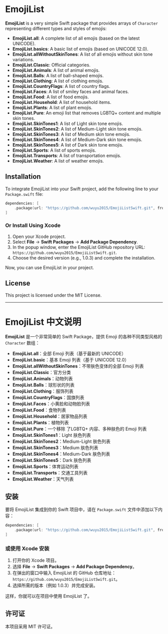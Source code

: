 # EmojiList

**EmojiList** is a very simple Swift package that provides arrays of `Character` representing different types and styles of emojis:

- **EmojiList.all**: A complete list of all emojis (based on the latest UNICODE).
- **EmojiList.basics**: A basic list of emojis (based on UNICODE 12.0).
- **EmojiList.allWithoutSkinTones**: A list of all emojis without skin tone variations.
- **EmojiList.Classic**: Official categories.
- **EmojiList.Animals**: A list of animal emojis.
- **EmojiList.Balls**: A list of ball-shaped emojis.
- **EmojiList.Clothing**: A list of clothing emojis.
- **EmojiList.CountryFlags**: A list of country flags.
- **EmojiList.Faces**: A list of smiley faces and animal faces.
- **EmojiList.Food**: A list of food emojis.
- **EmojiList.Household**: A list of household items.
- **EmojiList.Plants**: A list of plant emojis.
- **EmojiList.Pure**: An emoji list that removes LGBTQ+ content and multiple skin tones.
- **EmojiList.SkinTones1**: A list of Light skin tone emojis.
- **EmojiList.SkinTones2**: A list of Medium-Light skin tone emojis.
- **EmojiList.SkinTones3**: A list of Medium skin tone emojis.
- **EmojiList.SkinTones4**: A list of Medium-Dark skin tone emojis.
- **EmojiList.SkinTones5**: A list of Dark skin tone emojis.
- **EmojiList.Sports**: A list of sports emojis.
- **EmojiList.Transports**: A list of transportation emojis.
- **EmojiList.Weather**: A list of weather emojis.

## Installation

To integrate EmojiList into your Swift project, add the following line to your `Package.swift` file:

```swift
dependencies: [
    .package(url: "https://github.com/wuyu2015/EmojiListSwift.git", from: "1.0.3")
]
```

### Or Install Using Xcode

1. Open your Xcode project.
2. Select **File** -> **Swift Packages** -> **Add Package Dependency**.
3. In the popup window, enter the EmojiList GitHub repository URL: `https://github.com/wuyu2015/EmojiListSwift.git`.
4. Choose the desired version (e.g., 1.0.3) and complete the installation.

Now, you can use EmojiList in your project.

## License

This project is licensed under the MIT License.

---

# EmojiList 中文说明

**EmojiList** 是一个非常简单的 Swift Package，提供 Emoji 的各种不同类型风格的 `Character` 数组：

- **EmojiList.all**：全部 Emoji 列表（基于最新的 UNICODE）
- **EmojiList.basic**：基本 Emoji 列表（基于 UNICODE 12.0）
- **EmojiList.allWithoutSkinTones**：不带肤色变体的全部 Emoji 列表
- **EmojiList.Classic**：官方分类
- **EmojiList.Animals**：动物列表
- **EmojiList.Balls**：球形状的列表
- **EmojiList.Clothing**：服饰列表
- **EmojiList.CountryFlags**：国旗列表
- **EmojiList.Faces**：小黄脸和动物脸列表
- **EmojiList.Food**：食物列表
- **EmojiList.Household**：居家物品列表
- **EmojiList.Plants**：植物列表
- **EmojiList.Pure**：一个移除 了LGBTQ+ 内容、多种肤色的 Emoji 列表
- **EmojiList.SkinTones1**：Light 肤色列表
- **EmojiList.SkinTones2**：Medium-Light 肤色列表
- **EmojiList.SkinTones3**：Medium 肤色列表
- **EmojiList.SkinTones4**：Medium-Dark 肤色列表
- **EmojiList.SkinTones5**：Dark 肤色列表
- **EmojiList.Sports**：体育运动列表
- **EmojiList.Transports**：交通工具列表
- **EmojiList.Weather**：天气列表

## 安装

要将 EmojiList 集成到你的 Swift 项目中，请在 `Package.swift` 文件中添加以下内容：

```swift
dependencies: [
    .package(url: "https://github.com/wuyu2015/EmojiListSwift.git", from: "1.0.3")
]
```

### 或使用 Xcode 安装

1. 打开你的 Xcode 项目。
2. 选择 **File** -> **Swift Packages** -> **Add Package Dependency**。
3. 在弹出的窗口中输入 EmojiList 的 GitHub 仓库地址：`https://github.com/wuyu2015/EmojiListSwift.git`。
4. 选择所需的版本（例如 1.0.3）并完成安装。

这样，你就可以在项目中使用 EmojiList 了。

## 许可证

本项目采用 MIT 许可证。

